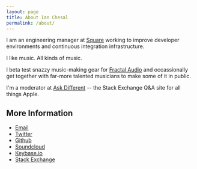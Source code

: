 ```yaml
---
layout: page
title: About Ian Chesal
permalink: /about/
---
```


I am an engineering manager at [Square](https://squareup.com/careers) working to improve developer environments and continuous integration infrastructure.

I like music. All kinds of music.

I beta test snazzy music-making gear for [Fractal Audio](http://www.fractalaudio.com/) and occassionally get together with far-more talented musicians to make some of it in public.

I'm a moderator at [Ask Different](https://apple.stackexchange.com/) -- the Stack Exchange Q&A site for all things Apple.

## More Information

* [Email](mailto:ian@mostlywrong.net)
* [Twitter](https://twitter.com/ircri)
* [Github](https://github.com/ianchesal)
* [Soundcloud](https://soundcloud.com/iaresee)
* [Keybase.io](https://keybase.io/irc)
* [Stack Exchange](https://stackexchange.com/users/95388/ian-c?tab=accounts)
